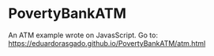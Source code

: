 # PovertyBankATM
An ATM example wrote on JavasScript.
Go to: https://eduardorasgado.github.io/PovertyBankATM/atm.html
